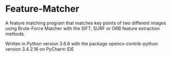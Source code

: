 # Feature-Matcher
A feature matching program that matches key points of two different images using Brute-Force Matcher with the SIFT, SURF or ORB feature extraction methods.

Written in Python version 3.6.6 with the package opencv-contrib-python version 3.4.2.16 on PyCharm IDE
